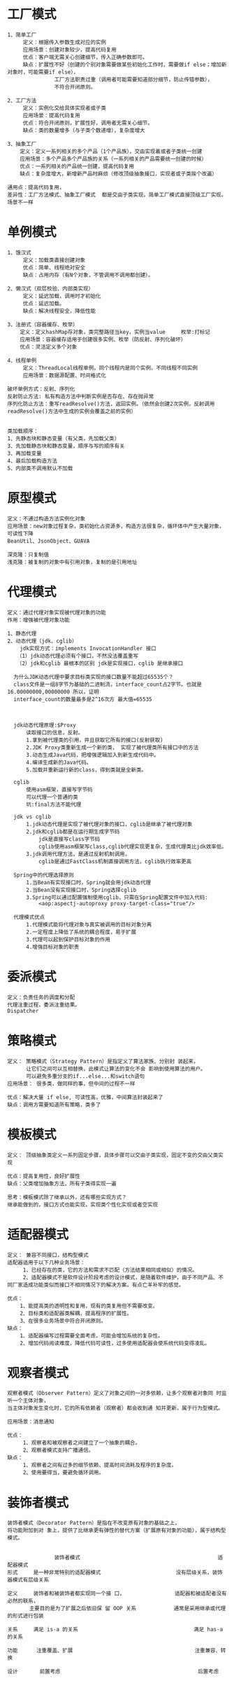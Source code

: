 # 工厂模式
    1、简单工厂
         定义：根据传入参数生成对应的实例
         应用场景：创建对象较少，提高代码复用
         优点：客户端无需关心创建细节，传入正确参数即可。
         缺点：扩展性不好（创建的个别对象需要做某些初始化工作时，需要做if else；增加新对象时，可能需要if else），
                   工厂方法职责过重（调用者可能需要知道部分细节，防止传错参数），
                   不符合开闭原则。
    
    2、工厂方法
         定义：实例化交给具体实现者或子类
         应用场景：提高代码复用
         优点：符合开闭原则，扩展性好，调用者无需关心细节。
         缺点：类的数量增多（与子类个数递增），复杂度增大
    
    3、抽象工厂
        定义：定义一系列相关的多个产品（1个产品族），交由实现着或者子类统一创建
        应用场景：多个产品多个产品族的关系（一系列相关的产品需要统一创建的时候）
        优点：一系列相关的产品统一创建，提高代码复用
        缺点：复杂度增大，新增新产品时麻烦（修改顶级抽象接口，实现者或子类挨个改遍）
    
    通用点：提高代码复用，
    差异性：工厂方法模式、抽象工厂模式  都是交由子类实现，简单工厂模式直接顶级工厂实现。场景不一样


# 单例模式
    1、饿汉式
         定义：加载类直接创建对象
         优点：简单、线程绝对安全
         缺点：占用内存（有N个对象，不管调用不调用都创建）。
    
    2、懒汉式（双层校验、内部类实现）
         定义：延迟加载，调用时才初始化
         优点：延迟加载。
         缺点：解决线程安全，降低性能
    
    3、注册式（容器缓存、枚举）
        定义：定义hashMap存对象，类完整路径当key，实例当value     枚举:打标记
        应用场景：容器缓存适用于创建很多实例、枚举（防反射、序列化破坏）
        优点：灵活定义多个对象
    
    4、线程单例
         定义：ThreadLocal线程单例，同个线程内是同个实例，不同线程不同实例
         应用场景：数据源配置、时间格式化
    
    破坏单例方式：反射、序列化
    反射防止方法: 私有构造方法中判断实例是否存在、存在抛异常
    序列化防止方法：重写readResolve()方法，返回实例。（依然会创建2次实例，反射调用readResolve()方法中生成的实例会覆盖之前的实例）
    
    
    类加载顺序：
    1、先静态块和静态变量（有父类，先加载父类）
    3、先加载静态块和静态变量，顺序与写的顺序有关
    3、再加载变量
    4、最后加载构造方法
    5、内部类不调用默认不加载


# 原型模式
    定义：不通过构造方法实例化对象
    应用场景：new对象过程复杂，类初始化占资源多，构造方法很复杂，循环体中产生大量对象，可读性下降
    BeanUtil、JsonObject、GUAVA
	
    深克隆：只复制值
    浅克隆：被复制的对象中有引用对象，复制的是引用地址

# 代理模式
    定义：通过代理对象实现被代理对象的功能
    作用：增强被代理对象功能
    
    1、静态代理
    2、动态代理（jdk、cglib）
        jdk实现方式：implements InvocationHandler 接口
       （1）jdk动态代理必须有个接口，不然没法覆盖重写
       （2）jdk和cglib 最根本的区别 jdk是实现接口，cglib 是继承接口
       
      为什么JDK动态代理中要求目标类实现的接口数量不能超过65535个？
      class文件是一组8字节为基础的二进制流，interface_count占2字节。也就是16.00000000,00000000 所以，证明
      interface_count的数量最多是2^16次方 最大值=65535
      
      
      
      jdk动态代理原理:$Proxy
          读取接口的信息，反射。
          1.拿到被代理类的引用，并且获取它所有的接口(反射获取)
          2.JDK Proxy类重新生成一个新的类， 实现了被代理类所有接口中的方法
          3.动态生成Java代码，把增强逻辑加入到新生成代码中。
          4.编译生成新的Java代码。
          5.加载并重新运行新的class，得到类就是全新类。
      
      cglib
          使用asm框架，直接写字节码
          可以代理一个普通的类
          坑:final方法不能代理
      
      jdk vs cglib
          1.jdk动态代理是实现了被代理对象的接口，cglib是继承了被代理对象
          2.jdk和cglib都是在运行期生成字节码
              jdk是直接写class字节码
              cglib使用asm框架写class,cglib代理实现更复杂，生成代理类比jdk效率低。
          3.jdk调用代理方法，是通过反射机制调用，
              cglib是通过FastClass机制直接调用方法，cglib执行效率更高
      
      Spring中的代理选择原则
          1.当Bean有实现接口时，Spring就会用jdk动态代理
          2.当Bean没有实现接口时，Spring选择cglib
          3.Spring可以通过配置强制使用cglib，只需在Spring配置文件中加入代码:
              <aop:aspectj-autoproxy proxy-target-class="true"/>
      
      代理模式优点
          1.代理模式能将代理对象与真实被调用的目标对象分离
          2.一定程度上降低了系统的耦合程度，易于扩展
          3.代理可以起到保护目标对象的作用
          4.增强目标对象的职责

# 委派模式
    定义：负责任务的调度和分配
    代理注重过程，委派注重结果。
    Dispatcher
    
    
# 策略模式
    定义： 策略模式（Strategy Pattern）是指定义了算法家族、分别封 装起来，
          让它们之间可以互相替换，此模式让算法的变化不会 影响到使用算法的用户。 
          可以避免多重分支的if...else...和switch语句
    应用场景： 很多类，做同样的事，但中间的过程不一样
    
    优点：解决大量 if else, 可读性高，优雅，中间算法封装起来了
    缺点：调用方需要知道所有策略，类多了

# 模板模式
    定义： 顶级抽象类定义一系列固定步骤，具体步骤可以交由子类实现，固定不变的交由父类实现
    
    优点：提高复用性，良好扩展性
    缺点：父类增加抽象方法，所有子类得实现一遍
    
    思考：模板模式除了继承以外，还有哪些实现方式？
    继承能做到的，接口方式也能实现，实现类个性化实现或者空实现
    
# 适配器模式
    定义： 兼容不同接口，结构型模式
    适配器适用于以下几种业务场景： 
         1、已经存在的类，它的方法和需求不匹配（方法结果相同或相似）的情况。
         2、适配器模式不是软件设计阶段考虑的设计模式，是随着软件维护，由于不同产品、不 同厂家造成功能类似而接口不相同情况下的解决方案。有点亡羊补牢的感觉。
    
    优点： 
        1、能提高类的透明性和复用，现有的类复用但不需要改变。 
        2、目标类和适配器类解耦，提高程序的扩展性。 
        3、在很多业务场景中符合开闭原则。 
    缺点： 
        1、适配器编写过程需要全面考虑，可能会增加系统的复杂性。 
        2、增加代码阅读难度，降低代码可读性，过多使用适配器会使系统代码变得凌乱。
        
# 观察者模式
    观察者模式（Observer Pattern）定义了对象之间的一对多依赖，让多个观察者对象同 时监听一个主体对象，
    当主体对象发生变化时，它的所有依赖者（观察者）都会收到通 知并更新，属于行为型模式。
    
    应用场景：消息通知
    
    优点： 
         1、观察者和被观察者之间建立了一个抽象的耦合。 
         2、观察者模式支持广播通信。 
    缺点： 
         1、观察者之间有过多的细节依赖、提高时间消耗及程序的复杂度。 
         2、使用要得当，要避免循环调用。
    

      
# 装饰者模式
    装饰者模式（Decorator Pattern）是指在不改变原有对象的基础之上，
    将功能附加到对 象上，提供了比继承更有弹性的替代方案（扩展原有对象的功能），属于结构型模式。
    
   
                   装饰者模式                                            适配器模式
    形式     是一种非常特别的适配器模式                        没有层级关系，装饰器模式有层级关系
    
    定义     装饰者和被装饰者都实现同一个接 口，                适配器和被适配者没有必然的联系，
           主要目的是为了扩展之后依旧保 留 OOP 关系            通常是采用继承或代理的形式进行包装
           
    关系     满足 is-a 的关系                                     满足 has-a 的关系
    
    功能      注重覆盖、扩展                                       注重兼容、转换
    
    设计       前置考虑                                            后置考虑
                         


